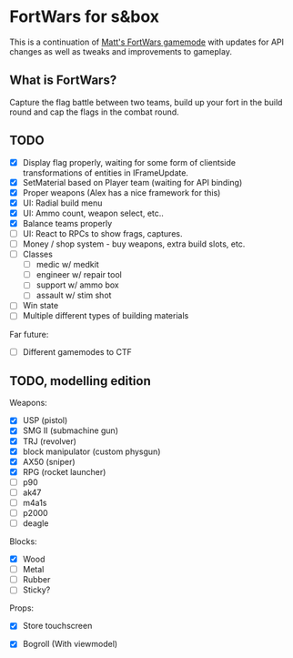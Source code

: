 # FortWars for s&box
 
This is a continuation of [Matt's FortWars gamemode](https://github.com/themasterminds/sbox-fortwars) with updates for API changes as well as tweaks and improvements to gameplay.

## What is FortWars?

Capture the flag battle between two teams, build up your fort in the build round and cap the flags in the combat round.

## TODO

* [X] Display flag properly, waiting for some form of clientside transformations of entities in IFrameUpdate.
* [X] SetMaterial based on Player team (waiting for API binding)
* [X] Proper weapons (Alex has a nice framework for this)
* [X] UI: Radial build menu
* [X] UI: Ammo count, weapon select, etc..
* [X] Balance teams properly
* [ ] UI: React to RPCs to show frags, captures.
* [ ] Money / shop system - buy weapons, extra build slots, etc.
* [ ] Classes
  * [ ] medic w/ medkit
  * [ ] engineer w/ repair tool
  * [ ] support w/ ammo box
  * [ ] assault w/ stim shot
* [ ] Win state
* [ ] Multiple different types of building materials

Far future:

* [ ] Different gamemodes to CTF

## TODO, modelling edition

Weapons:
* [X] USP (pistol)
* [X] SMG II (submachine gun)
* [X] TRJ (revolver)
* [X] block manipulator (custom physgun)
* [X] AX50 (sniper)
* [X] RPG (rocket launcher)
* [ ] p90
* [ ] ak47
* [ ] m4a1s
* [ ] p2000
* [ ] deagle

Blocks:
* [X] Wood
* [ ] Metal
* [ ] Rubber
* [ ] Sticky?

Props:
* [X] Store touchscreen
* [X] Bogroll (With viewmodel)

